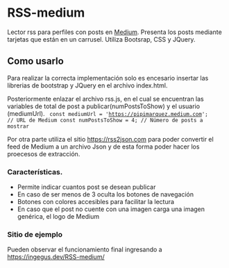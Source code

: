 # RSS-medium
Lector rss para perfiles con posts en [Medium](https://medium.com). Presenta los posts mediante tarjetas que están en un carrusel. Utiliza Bootsrap, CSS y JQuery.

## Como usarlo

Para realizar la correcta implementación solo es encesario insertar las librerias de bootstrap y JQuery en el archivo index.html.

Posteriormente enlazar el archivo rss.js, en el cual se encuentran las variables de total de post a publicar(numPostsToShow) y el usuario (mediumUrl).
<code>
    const mediumUrl = 'https://pipimarquez.medium.com'; // URL de Medium
    const numPostsToShow = 4; // Número de posts a mostrar
</code>

Por otra parte utiliza el sitio https://rss2json.com para poder convertir el feed de Medium a un archivo Json y de esta forma poder hacer los proecesos de extracción.

### Características.

* Permite indicar cuantos post se desean publicar
* En caso de ser menos de 3 oculta los botones de navegación
* Botones con colores accesibles para facilitar la lectura
* En caso que el post no cuente con una imagen carga una imagen genérica, el logo de Medium

### Sitio de ejemplo
Pueden observar el funcionamiento final ingresando a https://ingegus.dev/RSS-medium/
